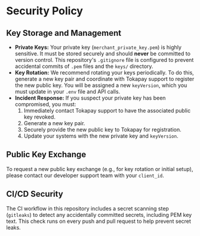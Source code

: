 # Security Policy

## Key Storage and Management

-   **Private Keys:** Your private key (`merchant_private_key.pem`) is highly sensitive. It must be stored securely and should **never** be committed to version control. This repository's `.gitignore` file is configured to prevent accidental commits of `.pem` files and the `keys/` directory.
-   **Key Rotation:** We recommend rotating your keys periodically. To do this, generate a new key pair and coordinate with Tokapay support to register the new public key. You will be assigned a new `keyVersion`, which you must update in your `.env` file and API calls.
-   **Incident Response:** If you suspect your private key has been compromised, you must:
    1.  Immediately contact Tokapay support to have the associated public key revoked.
    2.  Generate a new key pair.
    3.  Securely provide the new public key to Tokapay for registration.
    4.  Update your systems with the new private key and `keyVersion`.

## Public Key Exchange

To request a new public key exchange (e.g., for key rotation or initial setup), please contact our developer support team with your `client_id`.

## CI/CD Security

The CI workflow in this repository includes a secret scanning step (`gitleaks`) to detect any accidentally committed secrets, including PEM key text. This check runs on every push and pull request to help prevent secret leaks.
